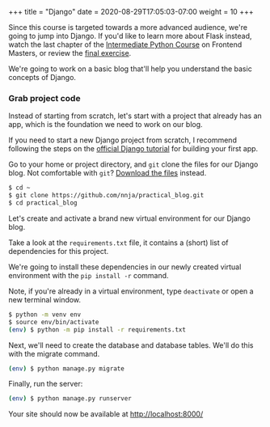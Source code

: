 +++
title = "Django"
date = 2020-08-29T17:05:03-07:00
weight = 10
+++

Since this course is targeted towards a more advanced audience, we're going to jump into Django. If you'd like to learn more about Flask instead, watch the last chapter of the [Intermediate Python Course](https://frontendmasters.com/courses/intermediate-python/) on Frontend Masters, or review the [final exercise](https://www.learnpython.dev/03-intermediate-python/80-web-frameworks/).

We're going to work on a basic blog that'll help you understand the basic concepts of Django.


### Grab project code

Instead of starting from scratch, let's start with a project that already has an app, which is the foundation we need to work on our blog.

If you need to start a new Django project from scratch, I recommend following the steps on the [official Django tutorial](https://docs.djangoproject.com/en/3.1/intro/tutorial01/) for building your first app.

Go to your home or project directory, and `git` clone the files for our Django blog. Not comfortable with `git`? [Download the files](https://github.com/nnja/practical_blog/archive/main.zip) instead. 

```bash
$ cd ~
$ git clone https://github.com/nnja/practical_blog.git
$ cd practical_blog
```

Let's create and activate a brand new virtual environment for our Django blog.

Take a look at the `requirements.txt` file, it contains a (short) list of dependencies for this project.

We're going to install these dependencies in our newly created virtual environment with the `pip install -r` command.

Note, if you're already in a virtual environment, type `deactivate` or open a new terminal window.

```bash
$ python -m venv env
$ source env/bin/activate
(env) $ python -m pip install -r requirements.txt
```

Next, we'll need to create the database and database tables. We'll do this with the migrate command.

```bash
(env) $ python manage.py migrate
```

Finally, run the server:

```bash
(env) $ python manage.py runserver
```

Your site should now be available at [http://localhost:8000/](http://localhost:8000/)



<!-- 
### Initial Setup

We'll need to do a few things to install Django on our systems. We'll be using Django 3.1, the latest version as of October 2020.

Once Django is installed, we can run the new project setup tool to create our project structure.

With your virtual environment activated in your project folder enter:

```bash
(env) $ python -m pip install django==3.1  
```

This pulls down the latest version of Django 3.1 and installs it into your virtual environment.

Next, we're going to use a tool installed by Django called `django-admin` to create our project structure, and cd into the newly created directory.

```bash
(env) $ django-admin startproject testblog
(env) $ cd testblog
```

Now that we have the testblog project, we'll need to create a new app, named `blog`.

```bash
(env) $ python manage.py startapp blog 
```

A Django project can have multiple apps. For example, if your company has a website it might have multiple apps -- a blog, an e-commerce site, and more.

Your initial directory structure in `~/pyworkshop/practical_blog` should look something like this.

```bash
.
├── blog
│   ├── __init__.py
│   ├── admin.py
│   ├── apps.py
│   ├── migrations
│   │   └── __init__.py
│   ├── models.py
│   ├── tests.py
│   └── views.py
├── manage.py
├── practical_blog
│   ├── __init__.py
│   ├── asgi.py
│   ├── settings.py
│   ├── urls.py
│   └── wsgi.py

3 directories, 15 files
```

Instead of starting from scratch, download the file blog.zip and expand it into your ~/pyworkshop/myblog directory.

Let's make sure that everything worked by starting the server, then navigating to [http://localhost:8000](http://localhost:8000).

```bash
(env) $ python manage.py runserver
```

You should see:

![](/images/django/success.png) -->
